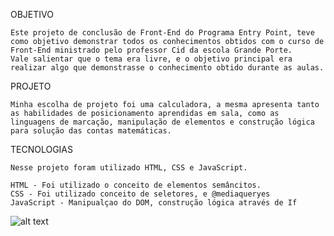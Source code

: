OBJETIVO

    Este projeto de conclusão de Front-End do Programa Entry Point, teve como objetivo demonstrar todos os conhecimentos obtidos com o curso de Front-End ministrado pelo professor Cid da escola Grande Porte.
    Vale salientar que o tema era livre, e o objetivo principal era realizar algo que demonstrasse o conhecimento obtido durante as aulas.

PROJETO

    Minha escolha de projeto foi uma calculadora, a mesma apresenta tanto as habilidades de posicionamento aprendidas em sala, como as linguagens de marcação, manipulação de elementos e construção lógica para solução das contas matemáticas.

TECNOLOGIAS

    Nesse projeto foram utilizado HTML, CSS e JavaScript.
    
    HTML - Foi utilizado o conceito de elementos semâncitos.
    CSS - Foi utilizado conceito de seletores, e @mediaqueryes
    JavaScript - Manipualçao do DOM, construção lógica através de If
![alt text](../Calculadora/img/telas/full.PNG)